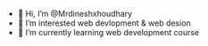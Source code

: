 - 👋 Hi, I’m @Mrdineshxhoudhary
- 👀 I’m interested web devlopment & web desion 
- 🌱 I’m currently learning  web development course


<!---
Mrdineshxhoudhary/Mrdineshxhoudhary is a ✨ special ✨ repository because its `README.md` (this file) appears on your GitHub profile.
You can click the Preview link to take a look at your changes.
--->

